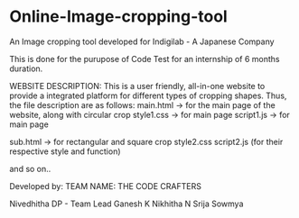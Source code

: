 # Online-Image-cropping-tool
An Image cropping tool developed for Indigilab - A Japanese Company


This is done for the purupose of Code Test for an internship of 6 months duration.

WEBSITE DESCRIPTION:
This is a user friendly, all-in-one website to provide a integrated platform for different types of cropping shapes.
Thus, the file description are as follows:
main.html -> for the main page of the website, along with circular crop
style1.css -> for main page
script1.js -> for main page

sub.html -> for rectangular and square crop
style2.css 
script2.js 
(for their respective style and function)

and so on..

Developed by:
TEAM NAME: THE CODE CRAFTERS

Nivedhitha DP - Team Lead
Ganesh K
Nikhitha N 
Srija
Sowmya

